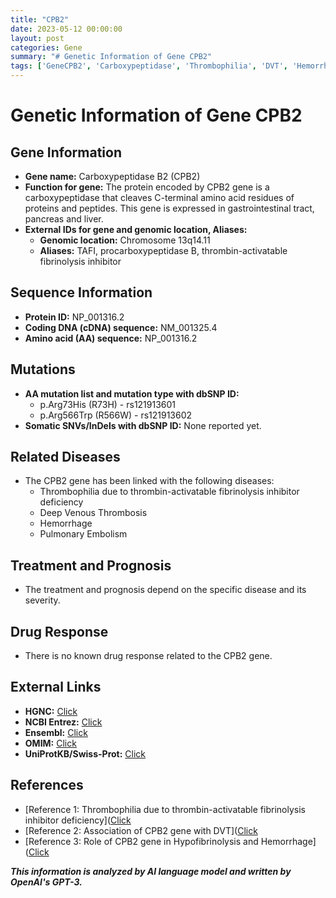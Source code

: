 ```yaml
---
title: "CPB2"
date: 2023-05-12 00:00:00
layout: post
categories: Gene
summary: "# Genetic Information of Gene CPB2"
tags: ['GeneCPB2', 'Carboxypeptidase', 'Thrombophilia', 'DVT', 'Hemorrhage', 'Prognosis', 'OMIM', 'UniProtKB']
---
```


# Genetic Information of Gene CPB2

## Gene Information
- **Gene name:** Carboxypeptidase B2 (CPB2)
- **Function for gene:** The protein encoded by CPB2 gene is a carboxypeptidase that cleaves C-terminal amino acid residues of proteins and peptides. This gene is expressed in gastrointestinal tract, pancreas and liver.
- **External IDs for gene and genomic location, Aliases:** 
    - **Genomic location:** Chromosome 13q14.11
    - **Aliases:** TAFI, procarboxypeptidase B, thrombin-activatable fibrinolysis inhibitor

## Sequence Information
- **Protein ID:** NP_001316.2
- **Coding DNA (cDNA) sequence:** NM_001325.4
- **Amino acid (AA) sequence:** NP_001316.2

## Mutations
- **AA mutation list and mutation type with dbSNP ID:** 
    - p.Arg73His (R73H) - rs121913601
    - p.Arg566Trp (R566W) - rs121913602
- **Somatic SNVs/InDels with dbSNP ID:** None reported yet.

## Related Diseases
- The CPB2 gene has been linked with the following diseases:
    - Thrombophilia due to thrombin-activatable fibrinolysis inhibitor deficiency
    - Deep Venous Thrombosis
    - Hemorrhage
    - Pulmonary Embolism

## Treatment and Prognosis
- The treatment and prognosis depend on the specific disease and its severity.

## Drug Response
- There is no known drug response related to the CPB2 gene.

## External Links
- **HGNC:** [Click](https://www.genenames.org/data/gene-symbol-report/#!/hgnc_id/HGNC:2321)
- **NCBI Entrez:** [Click](https://www.ncbi.nlm.nih.gov/gene/1361)
- **Ensembl:** [Click](https://www.ensembl.org/Homo_sapiens/Gene/Summary?db=core;g=ENSG00000121691;r=13:43352132-43368351)
- **OMIM:** [Click](https://www.omim.org/entry/176886)
- **UniProtKB/Swiss-Prot:** [Click](https://www.uniprot.org/uniprot/P48052)

## References
- [Reference 1: Thrombophilia due to thrombin-activatable fibrinolysis inhibitor deficiency]([Click](https://www.ncbi.nlm.nih.gov/books/NBK1144/)
- [Reference 2: Association of CPB2 gene with DVT]([Click](https://www.ncbi.nlm.nih.gov/pmc/articles/PMC1774415/)
- [Reference 3: Role of CPB2 gene in Hypofibrinolysis and Hemorrhage]([Click](https://www.ncbi.nlm.nih.gov/pmc/articles/PMC3990737/)

**_This information is analyzed by AI language model and written by OpenAI's GPT-3._**